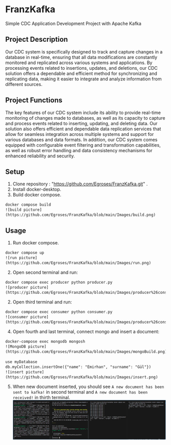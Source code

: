 # FranzKafka

Simple CDC Application Development Project with Apache Kafka


## Project Description

Our CDC system is specifically designed to track and capture changes in a database in real-time, ensuring that all data modifications are constantly monitored and replicated across various systems and applications. By processing events related to insertions, updates, and deletions, our CDC solution offers a dependable and efficient method for synchronizing and replicating data, making it easier to integrate and analyze information from different sources.

## Project Functions

The key features of our CDC system include its ability to provide real-time monitoring of changes made to databases, as well as its capacity to capture and process events related to inserting, updating, and deleting data. Our solution also offers efficient and dependable data replication services that allow for seamless integration across multiple systems and support for various databases and data formats. In addition, our CDC system comes equipped with configurable event filtering and transformation capabilities, as well as robust error handling and data consistency mechanisms for enhanced reliability and security.

## Setup

1. Clone repository : "https://github.com/Egroses/FranzKafka.git" .
2. Install docker-desktop.
3. Build docker compose.
```
docker compose build
![build picture](https://github.com/Egroses/FranzKafka/blob/main/Images/build.png)
```

## Usage

1. Run docker compose.
```
docker compose up
![run picture](https://github.com/Egroses/FranzKafka/blob/main/Images/run.png)
```

2. Open second terminal and run:

```
docker compose exec producer python producer.py
![producer picture](https://github.com/Egroses/FranzKafka/blob/main/Images/producer%26consumerRun.png)
```

2. Open third terminal and run:
```
docker compose exec consumer python consumer.py
![consumer picture](https://github.com/Egroses/FranzKafka/blob/main/Images/producer%26consumerRun.png)
```

4. Open fourth and last terminal, connect mongo and insert a document:

```
docker-compose exec mongodb mongosh
![MongoDB picture](https://github.com/Egroses/FranzKafka/blob/main/Images/mongoBuild.png)

use myDatabase
db.myCollection.insertOne({"name": "Emirhan", "surname": "Gül"})
![insert picture](https://github.com/Egroses/FranzKafka/blob/main/Images/insert.png)
```

5. When new document inserted, you should see `A new document has been sent to kafka!` in second terminal and `A new document has been received!` in thirth terminal.
![results picture](https://github.com/Egroses/FranzKafka/blob/main/Images/Results.png)
